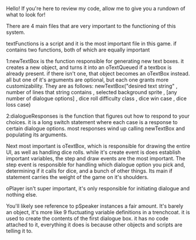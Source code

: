 Hello!
If you're here to review my code, allow me to give you a rundown of what to look for!

There are 4 main files that are very important to the functioning of this system.

textFunctions is a script and it is the most important file in this game.
if contains two functions, both of which are equally important

1:newTextBox is the function responsible for generating new text boxes.
  it creates a new object, and turns it into an oTextQueued if a textbox is already present.
  if there isn't one, that object becomes an oTextBox instead.
  all but one of it's arguments are optional, but each one grants more customizability. They are as follows:
  newTextBox("desired text string" , number of lines that string contains , selected background sprite , [any number of dialogue options] , dice roll difficulty class , dice win case , dice loss case)

2:dialogueResponses is the function that figures out how to respond to your choices.
  it is a long switch statement where each case is a response to certain dialogue options.
  most responses wind up calling newTextBox and populating its arguments.


Next most important is oTextBox, which is responsible for drawing the entire UI, as well as handling dice rolls.
while it's create event is does establish important variables, the step and draw events are the most important.
The step event is responsible for handling which dialogue option you pick and, determining if it calls for dice, and a bunch of other things. 
Its main if statement carries the weight of the game on it's shoulders.

oPlayer isn't super important, it's only responsible for initiating dialogue and nothing else.

You'll likely see reference to pSpeaker instances a fair amount. 
It's barely an object, it's more like 9 fluctuating variable definitions in a trenchcoat.
it is used to create the contents of the first dialogue box.
it has no code attached to it, everything it does is because other objects and scripts are telling it to.
  
